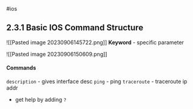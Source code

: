 #ios 
## 2.3.1 Basic IOS Command Structure
![[Pasted image 20230906145722.png]]
**Keyword** - specific parameter

![[Pasted image 20230906150609.png]]

#### Commands
`description` - gives interface desc
`ping` - ping
`traceroute` - traceroute ip addr

- get help by adding `?`